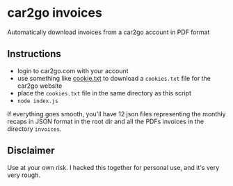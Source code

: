 # car2go invoices
Automatically download invoices from a car2go account in PDF format

## Instructions

- login to car2go.com with your account
- use something like [cookie.txt](https://chrome.google.com/webstore/detail/cookiestxt/njabckikapfpffapmjgojcnbfjonfjfg) to download a `cookies.txt` file for the car2go website
- place the `cookies.txt` file in the same directory as this script
- `node index.js`

If everything goes smooth, you'll have 12 json files representing the monthly recaps in JSON format in the root dir and all the PDFs invoices in the directory `invoices`.

## Disclaimer
Use at your own risk. I hacked this together for personal use, and it's very very rough.

